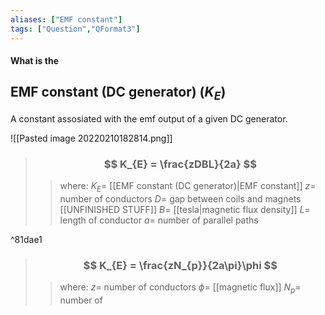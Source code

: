 ```yaml
---
aliases: ["EMF constant"]
tags: ["Question","QFormat3"]
---
```


#### What is the
## EMF constant (DC generator) ($K_{E}$)
A constant assosiated with the emf output of a given DC generator.

![[Pasted image 20220210182814.png]]



> ### $$ K_{E} = \frac{zDBL}{2a} $$ 
>> where:
>> $K_{E}=$ [[EMF constant (DC generator)|EMF constant]]
>> $z=$ number of conductors
>> $D=$ gap between coils and magnets [[UNFINISHED STUFF]]
>> $B=$ [[tesla|magnetic flux density]]
>> $L=$ length of conductor
>> $a=$ number of parallel paths

^81dae1
> ### $$ K_{E} = \frac{zN_{p}}{2a\pi}\phi $$ 
>> where:
>> $z=$ number of conductors 
>> $\phi=$ [[magnetic flux]]
>> $N_{p}=$ number of 